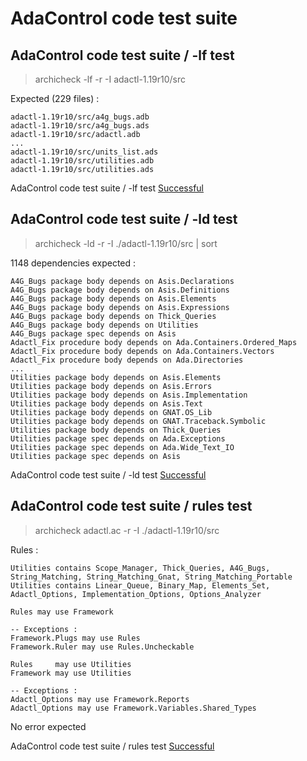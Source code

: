 
# AdaControl code test suite



##  AdaControl code test suite / -lf test

  > archicheck -lf -r -I adactl-1.19r10/src  

  Expected (229 files) :  

```  
adactl-1.19r10/src/a4g_bugs.adb
adactl-1.19r10/src/a4g_bugs.ads
adactl-1.19r10/src/adactl.adb
...
adactl-1.19r10/src/units_list.ads
adactl-1.19r10/src/utilities.adb
adactl-1.19r10/src/utilities.ads
```  


AdaControl code test suite / -lf test [Successful](tests_status.md#successful)

##  AdaControl code test suite / -ld test

  > archicheck -ld -r -I ./adactl-1.19r10/src | sort  

  1148 dependencies expected :  

```  
A4G_Bugs package body depends on Asis.Declarations
A4G_Bugs package body depends on Asis.Definitions
A4G_Bugs package body depends on Asis.Elements
A4G_Bugs package body depends on Asis.Expressions
A4G_Bugs package body depends on Thick_Queries
A4G_Bugs package body depends on Utilities
A4G_Bugs package spec depends on Asis
Adactl_Fix procedure body depends on Ada.Containers.Ordered_Maps
Adactl_Fix procedure body depends on Ada.Containers.Vectors
Adactl_Fix procedure body depends on Ada.Directories
...
Utilities package body depends on Asis.Elements
Utilities package body depends on Asis.Errors
Utilities package body depends on Asis.Implementation
Utilities package body depends on Asis.Text
Utilities package body depends on GNAT.OS_Lib
Utilities package body depends on GNAT.Traceback.Symbolic
Utilities package body depends on Thick_Queries
Utilities package spec depends on Ada.Exceptions
Utilities package spec depends on Ada.Wide_Text_IO
Utilities package spec depends on Asis
```  


AdaControl code test suite / -ld test [Successful](tests_status.md#successful)

##  AdaControl code test suite / rules test

  > archicheck adactl.ac -r -I ./adactl-1.19r10/src  

  Rules :  

```  
Utilities contains Scope_Manager, Thick_Queries, A4G_Bugs, String_Matching, String_Matching_Gnat, String_Matching_Portable
Utilities contains Linear_Queue, Binary_Map, Elements_Set, Adactl_Options, Implementation_Options, Options_Analyzer

Rules may use Framework

-- Exceptions :
Framework.Plugs may use Rules
Framework.Ruler may use Rules.Uncheckable

Rules     may use Utilities
Framework may use Utilities

-- Exceptions :
Adactl_Options may use Framework.Reports
Adactl_Options may use Framework.Variables.Shared_Types
```  

  No error expected  


AdaControl code test suite / rules test [Successful](tests_status.md#successful)
